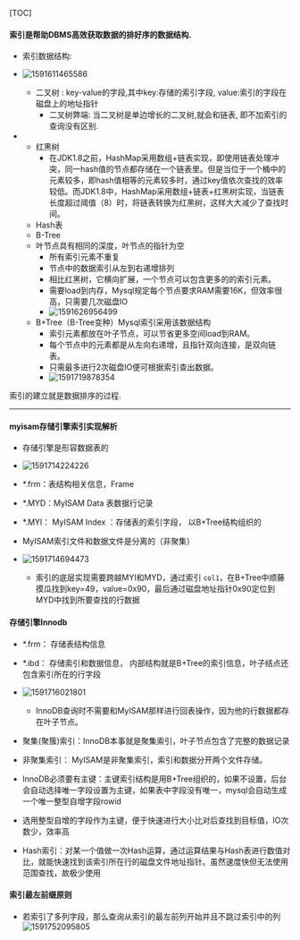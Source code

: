 [TOC]

#### 索引是帮助DBMS高效获取数据的排好序的数据结构.

* 索引数据结构: 

* ![1591611465586](C:\Users\qq285\AppData\Roaming\Typora\typora-user-images\1591611465586.png)

  * 二叉树 : key-value的字段,其中key:存储的索引字段, value:索引的字段在磁盘上的地址指针
    * 二叉树弊端: 当二叉树是单边增长的二叉树,就会和链表, 即不加索引的查询没有区别.
* 
  * 红黑树
    * 在JDK1.8之前，HashMap采用数组+链表实现，即使用链表处理冲突，同一hash值的节点都存储在一个链表里。但是当位于一个桶中的元素较多，即hash值相等的元素较多时，通过key值依次查找的效率较低。而JDK1.8中，HashMap采用数组+链表+红黑树实现，当链表长度超过阈值（8）时，将链表转换为红黑树，这样大大减少了查找时间。
  * Hash表
  * B-Tree
  * 叶节点具有相同的深度，叶节点的指针为空
    * 所有索引元素不重复
    * 节点中的数据索引从左到右递增排列
    * 相比红黑树，它横向扩展，一个节点可以包含更多的的索引元素。
    * 需要load到内存，Mysql规定每个节点要求RAM需要16K，但效率很高，只需要几次磁盘IO
    * ![1591626956499](C:\Users\qq285\AppData\Roaming\Typora\typora-user-images\1591626956499.png)
  * B+Tree（B-Tree变种）Mysql索引采用该数据结构
    * 索引元素都放在叶子节点，可以节省更多空间load到RAM。
    * 每个节点中的元素都是从左向右递增，且指针双向连接，是双向链表。
    * 只需最多进行2次磁盘IO便可根据索引查出数据。
    * ![1591719878354](C:\Users\qq285\AppData\Roaming\Typora\typora-user-images\1591719878354.png)
  
  

索引的建立就是数据排序的过程.

---

####  myisam存储引擎索引实现解析

* 存储引擎是形容数据表的

* ![1591714224226](C:\Users\qq285\AppData\Roaming\Typora\typora-user-images\1591714224226.png)
* *.frm：表结构相关信息，Frame
* *.MYD：MyISAM Data 表数据行记录
* *.MYI： MyISAM Index ：存储表的索引字段， 以B+Tree结构组织的
*  MyISAM索引文件和数据文件是分离的（非聚集）
* ![1591714694473](C:\Users\qq285\AppData\Roaming\Typora\typora-user-images\1591714694473.png)
  * 索引的底层实现需要跨越MYI和MYD，通过索引 `col1`，在B+Tree中顺藤摸瓜找到key=49，value=0x90，最后通过磁盘地址指针0x90定位到MYD中找到所要查找的行数据

#### 存储引擎Innodb

* *.frm： 存储表结构信息
* *.ibd： 存储索引和数据信息， 内部结构就是B+Tree的索引信息，叶子结点还包含索引所在的行字段

* ![1591716021801](C:\Users\qq285\AppData\Roaming\Typora\typora-user-images\1591716021801.png)
  * InnoDB查询时不需要和MyISAM那样进行回表操作，因为他的行数据都存在叶子节点。

* 聚集(聚簇)索引：InnoDB本事就是聚集索引，叶子节点包含了完整的数据记录
* 非聚集索引： MyISAM是非聚集索引，索引和数据分开两个文件存储。

* InnoDB必须要有主键：主键索引结构是用B+Tree组织的，如果不设置，后台会自动选择唯一字段设置为主键，如果表中字段没有唯一，mysql会自动生成一个唯一整型自增字段rowid

* 选用整型自增的字段作为主键，便于快速进行大小比对后查找到目标值，IO次数少，效率高

* Hash索引：对某一个值做一次Hash运算，通过运算结果与Hash表进行数值对比，就能快速找到该索引所在行的磁盘文件地址指针。虽然速度快但无法使用范围查找，故极少使用


#### 索引最左前缀原则

* 若索引了多列字段，那么查询从索引的最左前列开始并且不跳过索引中的列![1591752095805](C:\Users\qq285\AppData\Roaming\Typora\typora-user-images\1591752095805.png)



